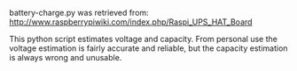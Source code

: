 battery-charge.py was retrieved from: http://www.raspberrypiwiki.com/index.php/Raspi_UPS_HAT_Board

This python script estimates voltage and capacity. From personal use the voltage estimation is fairly accurate and reliable, but
the capacity estimation is always wrong and unusable.